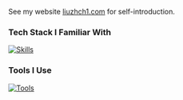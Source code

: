 See my website [liuzhch1.com](https://liuzhch1.com/) for self-introduction.

### Tech Stack I Familiar With

[![Skills](https://skillicons.dev/icons?i=ts,py,tauri,django,rust,nodejs,nextjs,nuxt,electron,vitest&perline=10&theme=light)](https://skillicons.dev)

### Tools I Use

[![Tools](https://skillicons.dev/icons?i=git,github,githubactions,vim,vscode,apple,stackoverflow,obsidian,webstorm,pycharm,cloudflare,pnpm,md,postman,docker&perline=10&theme=light)](https://skillicons.dev)
